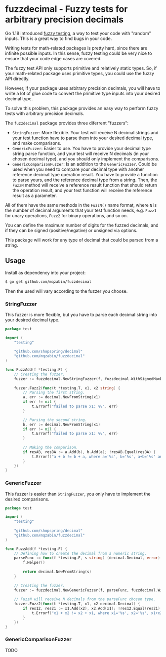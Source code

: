 # fuzzdecimal - Fuzzy tests for arbitrary precision decimals

Go 1.18 introduced [fuzzy testing](https://go.dev/doc/security/fuzz/), a way to test your code with "random" inputs. This is a great way to find bugs in your code.

Writing tests for math-related packages is pretty hard, since there are infinite possible inputs.
In this sense, fuzzy testing could be very nice to ensure that your code edge cases are covered.

The fuzzy test API only supports primitive and relatively static types. So, if your math-related package uses primitive types, you could use the fuzzy API directly.

However, if your package uses arbitrary precision decimals, you will have to write a lot of glue code to convert the primitive type inputs into your desired decimal type.

To solve this problem, this package provides an easy way to perform fuzzy tests with arbitrary precision decimals.

The `fuzzdecimal` package provides three diferrent "fuzzers":
- `StringFuzzer`: More flexible. Your test will receive N decimal strings and your test function have to parse them into your desired decimal type, and make comparisons.
- `GenericFuzzer`: Easier to use. You have to provide your decimal type string parse function, and your test will receive N decimals (in your chosen decimal type), and you should only implement the comparisons.
- `GenericComparisonFuzzer`: Is an addition to the `GenericFuzzer`. Could be used when you need to compare your decimal type with another reference decimal type operation result. You have to provide a function to parse yours, and the reference decimal type from a string. Then, the `FuzzN` method will receive a reference result function that should return the operation result, and your test function will receive the reference result as a parameter. 

All of them have the same methods in the `FuzzN()` name format, where `N` is the number of decimal arguments that your test function needs, e.g. `Fuzz1` for unary operations, `Fuzz2` for binary operations, and so on.

You can define the maximum number of digits for the fuzzed decimals, and if they can be signed (positive/negative) or unsigned via options.

This package will work for any type of decimal that could be parsed from a string.

## Usage

Install as dependency into your project:

```bash
$ go get github.com/mqzabin/fuzzdecimal
```

Then the used will vary according to the fuzzer you choose.

### StringFuzzer

This fuzzer is more flexible, but you have to parse each decimal string into your desired decimal type.

```go
package test

import (
	"testing"
	
	"github.com/shopspring/decimal"
	"github.com/mqzabin/fuzzdecimal"
)

func FuzzAdd(f *testing.F) {
	// Creating the fuzzer.
	fuzzer := fuzzdecimal.NewStringFuzzer(f, fuzzdecimal.WithSignedMaxDigits(30))
	
	fuzzer.Fuzz2(func(t *testing.T, x1, x2 string) {
		// Parsing the first string.
		a, err := decimal.NewFromString(x1)
		if err != nil {
			t.Errorf("failed to parse x1: %v", err)
		}

		// Parsing the second string.
		b, err := decimal.NewFromString(x1)
		if err != nil {
			t.Errorf("failed to parse x1: %v", err)
		}
        
		// Making the comparison.
		if resAB, resBA := a.Add(b), b.Add(a); !resAB.Equal(resBA) {
			t.Errorf("a + b != b + a, where a='%s', b='%s', a+b='%s' and b+a='%s'", a.String(), b.String(), resAB.String(), resBA.String())
		}
	})
}
```

### GenericFuzzer

This fuzzer is easier than `StringFuzzer`, you only have to implement the desired comparisons. 

```go
package test

import (
	"testing"
	
	"github.com/shopspring/decimal"
	"github.com/mqzabin/fuzzdecimal"
)

func FuzzAdd(f *testing.F) {
	// Defining how to create the decimal from a numeric string.
	parseFunc := func(f *testing.F, s string) (decimal.Decimal, error) {
		f.Helper()
		
		return decimal.NewFromString(s)
	}
	
	// Creating the fuzzer.
	fuzzer := fuzzdecimal.NewGenericFuzzer(f, parseFunc, fuzzdecimal.WithSignedMaxDigits(30))
	
	// FuzzN will receive N decimals from the parseFunc chosen type. 
	fuzzer.Fuzz2(func(t *testing.T, x1, x2 decimal.Decimal) {
		if res12, res21 := x1.Add(x2), x2.Add(x1); !res12.Equal(res21) {
			t.Errorf("x1 + x2 != x2 + x1, where x1='%s', x2='%s', x1+x2='%s' and x2+x1='%s'", x1.String(), x2.String(), res12.String(), res21.String())
		}
	})
}
```

### GenericComparisonFuzzer

TODO

